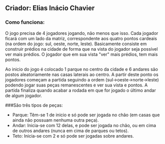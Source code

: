 ## Criador: Elias Inácio Chavier

### Como funciona: 

O jogo precisa de 4 jogadores jogando, não menos que isso.
Cada jogador ficará com um lado da matriz, correspondente aos quatro pontos cardeais (na ordem do jogo: sul, oeste, norte, leste).
Basicamente consiste em construir prédios na cidade de forma que na vista do jogador seja possível ver mais prédios.
O jogador que em sua vista "ver" mais prédios, tem mais pontos.

Ao inicio do jogo é colocado 1 parque no centro da cidade e 6 andares são postos aleatoriamente nas casas laterais ao centro.
A partir deste ponto os jogadores começam a partida seguindo a ordem (sul->oeste->norte->leste) podendo jogar suas peças remanescentes e ver sua vista e pontos.
A partida finaliza quando acabar a rodada em que for jogado o último andar de algum jogador.

###São três tipos de peças:
* Parque: Têm-se 1 de inicio e só pode ser jogada no chão (em casas que ainda não possuam nenhuma outra peça).
* Andar: Inicia-se com 12 delas, e pode ser jogada no chão, ou em cima de outros andares (nunca em cima de parques ou tetos).
* Teto: Inicia-se com 2 e só pode ser jogadas sobre andares.

